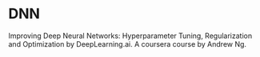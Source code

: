 # DNN
Improving Deep Neural Networks: Hyperparameter Tuning, Regularization and Optimization by DeepLearning.ai.
A coursera course by Andrew Ng.
